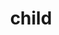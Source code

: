 ---
layout: smileys&emotion
title: child
emoji: child
permalink: 🧒.html
image: assets/img/3moji/child.png
---